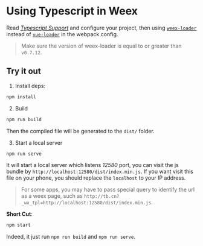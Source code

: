 # Using Typescript in Weex

Read [*Typescript Support*](https://vuejs.org/v2/guide/typescript.html) and configure your project, then using [`weex-loader`](https://github.com/weexteam/weex-loader) instead of [`vue-loader`](https://github.com/vuejs/vue-loader) in the webpack config.

> Make sure the version of weex-loader is equal to or greater than `v0.7.12`.

## Try it out

1. Install deps:

```bash
npm install
```

2. Build

```bash
npm run build
```

Then the compiled file will be generated to the `dist/` folder.

3. Start a local server

```bash
npm run serve
```

It will start a local server which listens *12580* port, you can visit the js bundle by `http://localhost:12580/dist/index.min.js`. If you want visit this file on your phone, you should replace the `localhost` to your IP address.

> For some apps, you may have to pass special query to identify the url as a weex page, such as `http://tb.cn?_wx_tpl=http://localhost:12580/dist/index.min.js`.

**Short Cut**:

```bash
npm start
```

Indeed, it just run `npm run build` and `npm run serve`.
